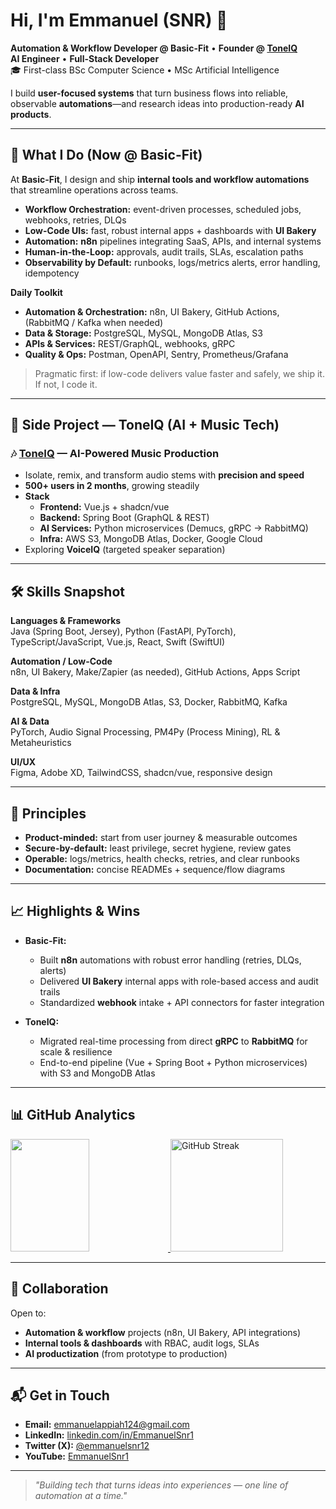 # Hi, I'm Emmanuel (SNR) 👋

**Automation & Workflow Developer @ Basic-Fit** • **Founder @ [ToneIQ](https://toneiqai.com)**  
**AI Engineer** • **Full-Stack Developer**  
🎓 First-class BSc Computer Science • MSc Artificial Intelligence

I build **user-focused systems** that turn business flows into reliable, observable **automations**—and research ideas into production-ready **AI products**.



---

## 💼 What I Do (Now @ Basic-Fit)

At **Basic-Fit**, I design and ship **internal tools and workflow automations** that streamline operations across teams.

- **Workflow Orchestration:** event-driven processes, scheduled jobs, webhooks, retries, DLQs  
- **Low-Code UIs:** fast, robust internal apps + dashboards with **UI Bakery**  
- **Automation:** **n8n** pipelines integrating SaaS, APIs, and internal systems  
- **Human-in-the-Loop:** approvals, audit trails, SLAs, escalation paths  
- **Observability by Default:** runbooks, logs/metrics alerts, error handling, idempotency



**Daily Toolkit**
- **Automation & Orchestration:** n8n, UI Bakery, GitHub Actions, (RabbitMQ / Kafka when needed)  
- **Data & Storage:** PostgreSQL, MySQL, MongoDB Atlas, S3  
- **APIs & Services:** REST/GraphQL, webhooks, gRPC  
- **Quality & Ops:** Postman, OpenAPI, Sentry, Prometheus/Grafana

> Pragmatic first: if low-code delivers value faster and safely, we ship it. If not, I code it.

---

## 🚀 Side Project — ToneIQ (AI + Music Tech)

### 🎶 [ToneIQ](https://toneiqai.com) — AI-Powered Music Production
- Isolate, remix, and transform audio stems with **precision and speed**
- **500+ users in 2 months**, growing steadily
- **Stack**
  - **Frontend:** Vue.js + shadcn/vue  
  - **Backend:** Spring Boot (GraphQL & REST)  
  - **AI Services:** Python microservices (Demucs, gRPC → RabbitMQ)  
  - **Infra:** AWS S3, MongoDB Atlas, Docker, Google Cloud
- Exploring **VoiceIQ** (targeted speaker separation)

---

## 🛠 Skills Snapshot

**Languages & Frameworks**  
Java (Spring Boot, Jersey), Python (FastAPI, PyTorch), TypeScript/JavaScript, Vue.js, React, Swift (SwiftUI)

**Automation / Low-Code**  
n8n, UI Bakery, Make/Zapier (as needed), GitHub Actions, Apps Script

**Data & Infra**  
PostgreSQL, MySQL, MongoDB Atlas, S3, Docker, RabbitMQ, Kafka

**AI & Data**  
PyTorch, Audio Signal Processing, PM4Py (Process Mining), RL & Metaheuristics

**UI/UX**  
Figma, Adobe XD, TailwindCSS, shadcn/vue, responsive design

---

## 🧭 Principles

- **Product-minded:** start from user journey & measurable outcomes  
- **Secure-by-default:** least privilege, secret hygiene, review gates  
- **Operable:** logs/metrics, health checks, retries, and clear runbooks  
- **Documentation:** concise READMEs + sequence/flow diagrams

---

## 📈 Highlights & Wins

- **Basic-Fit:**  
  - Built **n8n** automations with robust error handling (retries, DLQs, alerts)  
  - Delivered **UI Bakery** internal apps with role-based access and audit trails  
  - Standardized **webhook** intake + API connectors for faster integration

- **ToneIQ:**  
  - Migrated real-time processing from direct **gRPC** to **RabbitMQ** for scale & resilience  
  - End-to-end pipeline (Vue + Spring Boot + Python microservices) with S3 and MongoDB Atlas

---

## 📊 GitHub Analytics

<p align="left">
  <a href="https://github.com/EmmanuelSnr1">
    <img height="180em" width="50%" src="https://github-readme-stats-eight-theta.vercel.app/api?username=EmmanuelSnr1&show_icons=true&theme=algolia&include_all_commits=true&count_private=true&hide=contribs,issues" />
    <img height="180em" src="https://streak-stats.demolab.com?user=EmmanuelSnr1&theme=algolia" alt="GitHub Streak" />
  </a>
</p>

---

## 🤝 Collaboration

Open to:
- **Automation & workflow** projects (n8n, UI Bakery, API integrations)  
- **Internal tools & dashboards** with RBAC, audit logs, SLAs  
- **AI productization** (from prototype to production)

---

## 📬 Get in Touch

- **Email:** [emmanuelappiah124@gmail.com](mailto:emmanuelappiah124@gmail.com)  
- **LinkedIn:** [linkedin.com/in/EmmanuelSnr1](https://www.linkedin.com/in/EmmanuelSnr1/)  
- **Twitter (X):** [@emmanuelsnr12](https://twitter.com/emmanuelsnr12)  
- **YouTube:** [EmmanuelSnr1](https://www.youtube.com/c/EmmanuelSnr1)

---

> _"Building tech that turns ideas into experiences — one line of automation at a time."_
